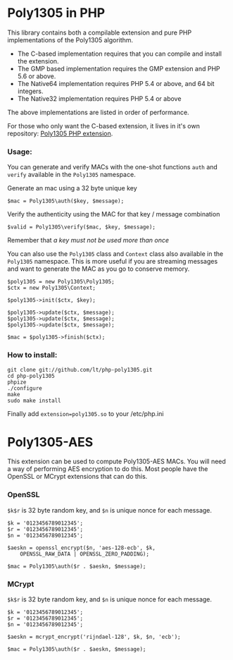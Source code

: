 Poly1305 in PHP
===============

This library contains both a compilable extension and pure PHP implementations of the Poly1305 algorithm.

 - The C-based implementation requires that you can compile and install the extension.
 - The GMP based implementation requires the GMP extension and PHP 5.6 or above.
 - The Native64 implementation requires PHP 5.4 or above, and 64 bit integers.
 - The Native32 implementation requires PHP 5.4 or above

The above implementations are listed in order of performance.

For those who only want the C-based extension, it lives in it's own repository: [Poly1305 PHP extension](https://github.com/lt/php-poly1305).

### Usage:

You can generate and verify MACs with the one-shot functions `auth` and `verify` available in the `Poly1305` namespace.

Generate an mac using a 32 byte unique key

```
$mac = Poly1305\auth($key, $message);
```

Verify the authenticity using the MAC for that key / message combination

```
$valid = Poly1305\verify($mac, $key, $message);
```

Remember that *a key must not be used more than once*

You can also use the `Poly1305` class and `Context` class also available in the `Poly1305` namespace. This is more useful if you are streaming messages and want to generate the MAC as you go to conserve memory.

```
$poly1305 = new Poly1305\Poly1305;
$ctx = new Poly1305\Context;

$poly1305->init($ctx, $key);

$poly1305->update($ctx, $message);
$poly1305->update($ctx, $message);
$poly1305->update($ctx, $message);

$mac = $poly1305->finish($ctx);
```

### How to install:

```
git clone git://github.com/lt/php-poly1305.git
cd php-poly1305
phpize
./configure
make
sudo make install
```
Finally add `extension=poly1305.so` to your /etc/php.ini


# Poly1305-AES

This extension can be used to compute Poly1305-AES MACs. You will need a way of performing AES encryption to do this. Most people have the OpenSSL or MCrypt extensions that can do this.

### OpenSSL

`$k$r` is 32 byte random key, and `$n` is unique nonce for each message.

```
$k = '0123456789012345';
$r = '0123456789012345';
$n = '0123456789012345';

$aeskn = openssl_encrypt($n, 'aes-128-ecb', $k,
    OPENSSL_RAW_DATA | OPENSSL_ZERO_PADDING);

$mac = Poly1305\auth($r . $aeskn, $message);
```

### MCrypt

`$k$r` is 32 byte random key, and `$n` is unique nonce for each message.

```
$k = '0123456789012345';
$r = '0123456789012345';
$n = '0123456789012345';

$aeskn = mcrypt_encrypt('rijndael-128', $k, $n, 'ecb');

$mac = Poly1305\auth($r . $aeskn, $message);
```